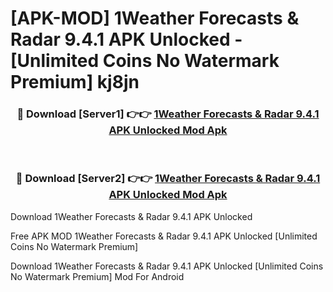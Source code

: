 # [APK-MOD] 1Weather Forecasts & Radar 9.4.1 APK Unlocked - [Unlimited Coins No Watermark Premium] kj8jn



<div align="center">
<h3>🔴 Download [Server1] 👉👉 <a href="https://momento.my/?title=1Weather_Forecasts_&_Radar_9.4.1_APK_Unlocked">1Weather Forecasts & Radar 9.4.1 APK Unlocked Mod Apk</a></h3><br>

<h3>🔴 Download [Server2] 👉👉 <a href="https://momento.my/?title=1Weather_Forecasts_&_Radar_9.4.1_APK_Unlocked">1Weather Forecasts & Radar 9.4.1 APK Unlocked Mod Apk</a></h3>
</div>



Download 1Weather Forecasts & Radar 9.4.1 APK Unlocked 

Free APK MOD 1Weather Forecasts & Radar 9.4.1 APK Unlocked [Unlimited Coins No Watermark Premium]

Download 1Weather Forecasts & Radar 9.4.1 APK Unlocked [Unlimited Coins No Watermark Premium] Mod For Android
